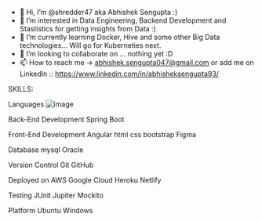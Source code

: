 - 👋 Hi, I’m @shredder47 aka Abhishek Sengupta :)
- 👀 I’m interested in Data Engineering, Backend Development and Stastistics for getting insights from Data :)
- 🌱 I’m currently learning Docker, Hive and some other Big Data technologies... Will go for Kuberneties next.
- 💞️ I’m looking to collaborate on ... nothing yet :D 
- 📫 How to reach me -> abhishek.sengupta047@gmail.com or add me on LinkedIn :: https://www.linkedin.com/in/abhisheksengupta93/

<!---
shredder47/shredder47 is a ✨ special ✨ repository because its `README.md` (this file) appears on your GitHub profile.
You can click the Preview link to take a look at your changes.
--->

SKILLS:

Languages
![image](https://github.com/shredder47/shredder47/assets/34438348/4f6c8897-42ad-48d3-81a3-ed9fa8d57ffb)


Back-End Development
Spring Boot

Front-End Development
Angular html css bootstrap Figma

Database
mysql Oracle

Version Control
Git GitHub

Deployed on
AWS Google Cloud Heroku Netlify

Testing
JUnit Jupiter Mockito

Platform
Ubuntu Windows
